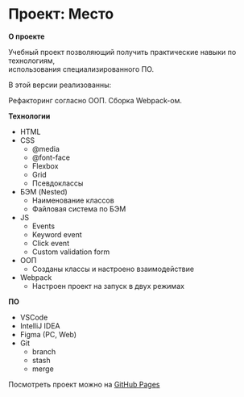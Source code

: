 # Проект: Место

**О проекте**

Учебный проект позволяющий получить практические навыки по технологиям,  
использования специализированного ПО.


В этой версии реализованны:

Рефакторинг согласно ООП.
Сборка Webpack-ом.

**Технологии**

* HTML
* CSS
    * @media
    * @font-face
    * Flexbox
    * Grid
    * Псевдоклассы
* БЭМ (Nested)
    * Наименование классов
    * Файловая система по БЭМ
* JS  
  * Events
  * Keyword event
  * Click event
  * Custom validation form  
* ООП
  * Созданы классы и настроено взаимодействие
* Webpack
  * Настроен проект на запуск в двух режимах

**ПО**

* VSCode
* IntelliJ IDEA
* Figma (PC, Web)
* Git
    * branch
    * stash  
    * merge



Посмотреть проект можно на [GitHub Pages](https://drogunov-s.github.io/mesto-public/)
